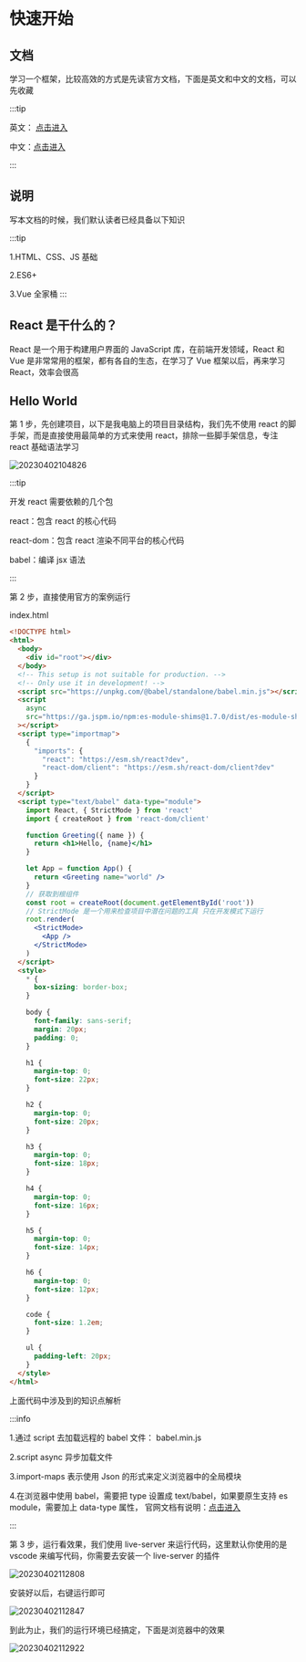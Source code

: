 # 快速开始

## 文档

学习一个框架，比较高效的方式是先读官方文档，下面是英文和中文的文档，可以先收藏

:::tip

英文： [点击进入](https://react.dev/)

中文：[点击进入](https://zh-hans.reactjs.or)

:::

## 说明

写本文档的时候，我们默认读者已经具备以下知识

:::tip

1.HTML、CSS、JS 基础

2.ES6+

3.Vue 全家桶
:::

## React 是干什么的？

React 是一个用于构建用户界面的 JavaScript 库，在前端开发领域，React 和 Vue 是非常常用的框架，都有各自的生态，在学习了 Vue 框架以后，再来学习 React，效率会很高

## Hello World

第 1 步，先创建项目，以下是我电脑上的项目目录结构，我们先不使用 react 的脚手架，而是直接使用最简单的方式来使用 react，排除一些脚手架信息，专注 react 基础语法学习

![20230402104826](https://nodeing-com-1252923609.cos.ap-chengdu.myqcloud.com//document20230402104826.png)

:::tip

开发 react 需要依赖的几个包

react：包含 react 的核心代码

react-dom：包含 react 渲染不同平台的核心代码

babel：编译 jsx 语法

:::

第 2 步，直接使用官方的案例运行

index.html

```html
<!DOCTYPE html>
<html>
  <body>
    <div id="root"></div>
  </body>
  <!-- This setup is not suitable for production. -->
  <!-- Only use it in development! -->
  <script src="https://unpkg.com/@babel/standalone/babel.min.js"></script>
  <script
    async
    src="https://ga.jspm.io/npm:es-module-shims@1.7.0/dist/es-module-shims.js"
  ></script>
  <script type="importmap">
    {
      "imports": {
        "react": "https://esm.sh/react?dev",
        "react-dom/client": "https://esm.sh/react-dom/client?dev"
      }
    }
  </script>
  <script type="text/babel" data-type="module">
    import React, { StrictMode } from 'react'
    import { createRoot } from 'react-dom/client'

    function Greeting({ name }) {
      return <h1>Hello, {name}</h1>
    }

    let App = function App() {
      return <Greeting name="world" />
    }
    // 获取到根组件
    const root = createRoot(document.getElementById('root'))
    // StrictMode 是一个用来检查项目中潜在问题的工具 只在开发模式下运行
    root.render(
      <StrictMode>
        <App />
      </StrictMode>
    )
  </script>
  <style>
    * {
      box-sizing: border-box;
    }

    body {
      font-family: sans-serif;
      margin: 20px;
      padding: 0;
    }

    h1 {
      margin-top: 0;
      font-size: 22px;
    }

    h2 {
      margin-top: 0;
      font-size: 20px;
    }

    h3 {
      margin-top: 0;
      font-size: 18px;
    }

    h4 {
      margin-top: 0;
      font-size: 16px;
    }

    h5 {
      margin-top: 0;
      font-size: 14px;
    }

    h6 {
      margin-top: 0;
      font-size: 12px;
    }

    code {
      font-size: 1.2em;
    }

    ul {
      padding-left: 20px;
    }
  </style>
</html>
```

上面代码中涉及到的知识点解析

:::info

1.通过 script 去加载远程的 babel 文件： babel.min.js

2.script async 异步加载文件

3.import-maps 表示使用 Json 的形式来定义浏览器中的全局模块

4.在浏览器中使用 babel，需要把 type 设置成 text/babel，如果要原生支持 es module，需要加上 data-type 属性， 官网文档有说明：[点击进入](https://www.babeljs.cn/docs/babel-standalone)

:::

第 3 步，运行看效果，我们使用 live-server 来运行代码，这里默认你使用的是 vscode 来编写代码，你需要去安装一个 live-server 的插件

![20230402112808](https://nodeing-com-1252923609.cos.ap-chengdu.myqcloud.com//document20230402112808.png)

安装好以后，右键运行即可

![20230402112847](https://nodeing-com-1252923609.cos.ap-chengdu.myqcloud.com//document20230402112847.png)

到此为止，我们的运行环境已经搞定，下面是浏览器中的效果

![20230402112922](https://nodeing-com-1252923609.cos.ap-chengdu.myqcloud.com//document20230402112922.png)
